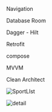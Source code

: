 

Navigation

Database Room

Dagger - Hilt

Retrofit

compose

MVVM

Clean Architect

![SportLIst](https://github.com/valipourmotahareh/SportApp/assets/24505649/22741661-5a1c-4ad1-ace7-b95415298571)

![detail](https://github.com/valipourmotahareh/SportApp/assets/24505649/0e51cafb-9842-4872-a42a-f59b33cb3022)

